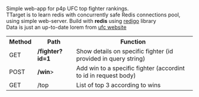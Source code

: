 Simple web-app for p4p UFC top fighter rankings.<br>
TTarget is to learn redis with concurrently safe Redis connections pool, using simple web-server.
Build with **redis** using <a href="https://github.com/gomodule/redigo">redigo</a> library
<br>
Data is just an up-to-date lorem from <a href="https://www.ufc.com/rankings">ufc website</a>

<table>
<tr>
<th>Method</th>
<th>Path</th>
<th>Function</th>
</tr>
  <tr>
<td>GET</td>
    <td><b>/fighter?id=1</b></td>
    <td>Show details on specific fighter (id provided in query string)</td>
  </tr>
<tr>
<td>
POST
</td>
<td><b>/win</b>></td>
<td>Add win to a specific fighter (accordint to id in request body)</td>
</tr>

<tr>
<td>GET</td>
<td>/top</td>
<td>List of top 3 according to wins</td>
</tr>
</table>